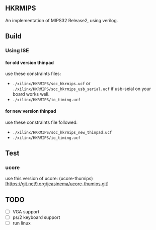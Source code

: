 ## HKRMIPS

An implementation of MIPS32 Release2, using verilog.

## Build

### Using ISE

#### for old version thinpad

use these constraints files:
- `./xilinx/HKRMIPS/soc_hkrmips.ucf` or `./xilinx/HKRMIPS/soc_hkrmips_usb_serial.ucf` if usb-seial on your board works well.
- `./xilinx/HKRMIPS/io_timing.ucf`

#### for new version thinpad

use these constraints file followed:
- `./xilinx/HKRMIPS/soc_hkrmips_new_thinpad.ucf`
- `./xilinx/HKRMIPS/io_timing.ucf`

## Test

### ucore

use this version of ucore:
(ucore-thumips)[https://git.net9.org/jeasinema/ucore-thumips.git]

## TODO

- [ ] VGA support
- [ ] ps/2 keyboard support
- [ ] run linux

